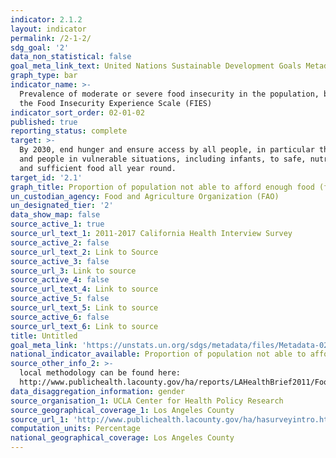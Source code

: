 ```yaml
---
indicator: 2.1.2
layout: indicator
permalink: /2-1-2/
sdg_goal: '2'
data_non_statistical: false
goal_meta_link_text: United Nations Sustainable Development Goals Metadata (PDF 426 KB)
graph_type: bar
indicator_name: >-
  Prevalence of moderate or severe food insecurity in the population, based on
  the Food Insecurity Experience Scale (FIES)
indicator_sort_order: 02-01-02
published: true
reporting_status: complete
target: >-
  By 2030, end hunger and ensure access by all people, in particular the poor
  and people in vulnerable situations, including infants, to safe, nutritious
  and sufficient food all year round.
target_id: '2.1'
graph_title: Proportion of population not able to afford enough food (food insecure)
un_custodian_agency: Food and Agriculture Organization (FAO)
un_designated_tier: '2'
data_show_map: false
source_active_1: true
source_url_text_1: 2011-2017 California Health Interview Survey
source_active_2: false
source_url_text_2: Link to Source
source_active_3: false
source_url_3: Link to source
source_active_4: false
source_url_text_4: Link to source
source_active_5: false
source_url_text_5: Link to source
source_active_6: false
source_url_text_6: Link to source
title: Untitled
goal_meta_link: 'https://unstats.un.org/sdgs/metadata/files/Metadata-02-01-02.pdf'
national_indicator_available: Proportion of population not able to afford enough food (food insecure)
source_other_info_2: >-
  local methodology can be found here:
  http://www.publichealth.lacounty.gov/ha/reports/LAHealthBrief2011/FoodInsecurity/Food_Insecurity_2015Fs.pdf
data_disaggregation_information: gender
source_organisation_1: UCLA Center for Health Policy Research
source_geographical_coverage_1: Los Angeles County
source_url_1: 'http://www.publichealth.lacounty.gov/ha/hasurveyintro.htm'
computation_units: Percentage
national_geographical_coverage: Los Angeles County
---
```

